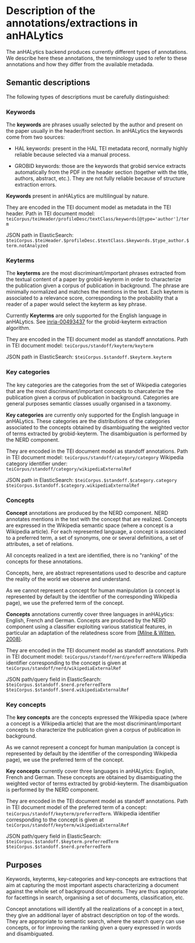 # Description of the annotations/extractions in anHALytics

The anHALytics backend produces currently different types of annotations. We describe here these annotations, the terminology used to refer to these annotations and how they differ from the available metadada. 

## Semantic descriptions

The following types of descriptions must be carefully distinguished:

### Keywords

The **keywords** are phrases usually selected by the author and present on the paper usually in the header/front section. In anHALytics the keywords come from two sources:

- HAL keywords: present in the HAL TEI metadata record, normally highly reliable because selected via a manual process. 

- GROBID keywords: those are the keywords that grobid service extracts automatically from the PDF in the header section (together with the title, authors, abstract, etc.). They are not fully reliable because of structure extraction errors. 

**Keywords** present in anHALytics are multilingual by nature. 

They are encoded in the TEI document model as metadata in the TEI header. Path in TEI document model: ```teiCorpus/teiHeader/profileDesc/textClass/keywords[@type='author']/term```

JSON path in ElasticSearch: ```$teiCorpus.$teiHeader.$profileDesc.$textClass.$keywords.$type_author.$term.notAnalyzed```

### Keyterms

The **keyterms** are the most discriminant/important phrases extracted from the textual content of a paper by grobid-keyterm in order to characterize the publication given a corpus of publication in background. The phrase are minimally normalized and matches the mentions in the text. Each keyterm is associated to a relevance score, corresponding to the probability that a reader of a paper would select the keyterm as key phrase.   

Currently **Keyterms** are only supported for the English language in anHALytics. See [inria-00493437](https://hal.inria.fr/inria-00493437) for the grobid-keyterm extraction algorithm. 

They are encoded in the TEI document model as standoff annotations.  Path in TEI document model: ```teiCorpus/standoff/keyterm/keyterm```

JSON path in ElasticSearch: ```$teiCorpus.$standoff.$keyterm.keyterm```

### Key categories

The key categories are the categories from the set of Wikipedia categories that are the most discriminant/important concepts to charcaterize the publication given a corpus of publication in background. Categories are general purposes semantic classes usually organised in a taxonomy. 

**Key categories** are currently only supported for the English language in anHALytics. These categories are the distributions of the categories associated to the concepts obtained by disambiguating the weighted vector of terms extracted by grobid-keyterm. The disambiguation is performed by the NERD component. 

They are encoded in the TEI document model as standoff annotations.  Path in TEI document model: ```teiCorpus/standoff/category/category```
Wikipedia category identifier under: ```teiCorpus/standoff/category/wikipediaExternalRef```

JSON path in ElasticSearch: ```$teiCorpus.$standoff.$category.category```
```$teiCorpus.$standoff.$category.wikipediaExternalRef```

### Concepts

**Concept** annotations are produced by the NERD component. NERD annotates mentions in the text with the concept that are realized. Concepts are expressed in the Wikipedia semantic space (where a concept is a Wikipedia article). For each represented language, a concept is associated to a preferred term, a set of synonyms, one or several definitions, a set of attributes, a set of relations. 

All concepts realized in a text are identified, there is no "ranking" of the concepts for these annotations. 

Concepts, here, are abstract representations used to describe and capture the reality of the world we observe and understand. 

As we cannot represent a concept for human manipulation (a concept is represented by default by the identifier of the corresponding Wikipedia page), we use the preferred term of the concept. 

**Concepts** annotations currently cover three languages in anHALytics: English, French and German. Concepts are produced by the NERD component using a classifier exploiting various statistical features, in particular an adaptation of the relatedness score from [(Milne & Witten, 2008)](http://researchcommons.waikato.ac.nz/handle/10289/1777). 

They are encoded in the TEI document model as standoff annotations.  Path in TEI document model: ```teiCorpus/standoff/nerd/preferredTerm```
Wikipedia identifier corresponding to the concept is given at ```teiCorpus/standoff/nerd/wikipediaExternalRef```

JSON path/query field in ElasticSearch: ```$teiCorpus.$standoff.$nerd.preferredTerm```
```$teiCorpus.$standoff.$nerd.wikipediaExternalRef```

### Key concepts

The **key concepts** are the concepts expressed the Wikipedia space (where a concept is a Wikipedia article) that are the most discriminant/important concepts to characterize the publication given a corpus of publication in background. 

As we cannot represent a concept for human manipulation (a concept is represented by default by the identifier of the corresponding Wikipedia page), we use the preferred term of the concept. 

**Key concepts** currently cover three languages in anHALytics: English, French and German. These concepts are obtained by disambiguating the weighted vector of terms extracted by grobid-keyterm. The disambiguation is performed by the NERD component. 

They are encoded in the TEI document model as standoff annotations.  Path in TEI document model of the preferred term of a concept: ```teiCorpus/standoff/keyterm/preferredTerm```. Wikipedia identifier corresponding to the concept is given at ```teiCorpus/standoff/keyterm/wikipediaExternalRef```

JSON path/query field in ElasticSearch: ```$teiCorpus.$standoff.$keyterm.preferredTerm```
```$teiCorpus.$standoff.$nerd.preferredTerm```


## Purposes

Keywords, keyterms, key-categories and key-concepts are extractions that aim at capturing the most important aspects characterizing a document against the whole set of background documents. They are thus appropriate for facettings in search, organising a set of documents, classification, etc. 

Concept annotations will identify all the realizations of a concept in a text, they give an additional layer of abstract description on top of the words. They are appropriate to semantic search, where the search query can use concepts, or for improving the ranking given a query expressed in words and disambiguated. 